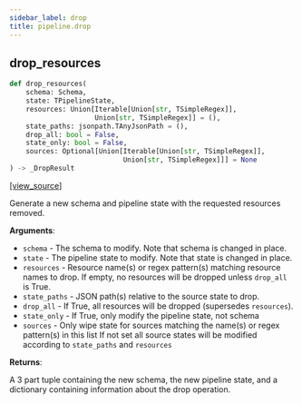 ```yaml
---
sidebar_label: drop
title: pipeline.drop
---
```


## drop\_resources

```python
def drop_resources(
    schema: Schema,
    state: TPipelineState,
    resources: Union[Iterable[Union[str, TSimpleRegex]],
                     Union[str, TSimpleRegex]] = (),
    state_paths: jsonpath.TAnyJsonPath = (),
    drop_all: bool = False,
    state_only: bool = False,
    sources: Optional[Union[Iterable[Union[str, TSimpleRegex]],
                            Union[str, TSimpleRegex]]] = None
) -> _DropResult
```

[[view_source]](https://github.com/dlt-hub/dlt/blob/e9c9ecfa8a644fdb516dd74aabca3bf75bafb154/dlt/pipeline/drop.py#L77)

Generate a new schema and pipeline state with the requested resources removed.

**Arguments**:

- `schema` - The schema to modify. Note that schema is changed in place.
- `state` - The pipeline state to modify. Note that state is changed in place.
- `resources` - Resource name(s) or regex pattern(s) matching resource names to drop.
  If empty, no resources will be dropped unless `drop_all` is True.
- `state_paths` - JSON path(s) relative to the source state to drop.
- `drop_all` - If True, all resources will be dropped (supersedes `resources`).
- `state_only` - If True, only modify the pipeline state, not schema
- `sources` - Only wipe state for sources matching the name(s) or regex pattern(s) in this list
  If not set all source states will be modified according to `state_paths` and `resources`
  

**Returns**:

  A 3 part tuple containing the new schema, the new pipeline state, and a dictionary
  containing information about the drop operation.

